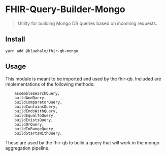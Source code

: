 # FHIR-Query-Builder-Mongo

> Utility for building Mongo DB queries based on incoming requests.

## Install

```shell
yarn add @bluehalo/fhir-qb-mongo
```

## Usage

This module is meant to be imported and used by the fhir-qb. Included are implementations of the following methods:

```
	assembleSearchQuery,
	buildAndQuery,
	buildComparatorQuery,
	buildContainsQuery,
	buildEndsWithQuery,
	buildEqualToQuery,
	buildExistsQuery,
	buildOrQuery,
	buildInRangeQuery,
	buildStartsWithQuery,
```

These are used by the fhir-qb to build a query that will work in the mongo aggregation pipeline.
